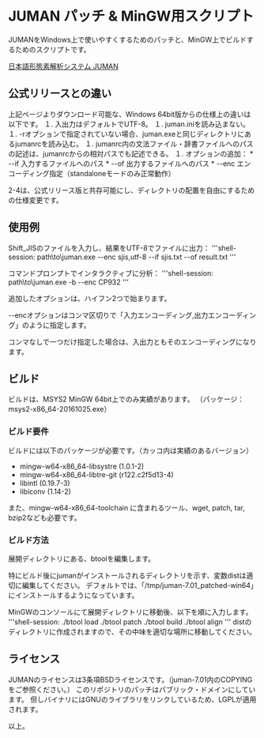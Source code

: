 # JUMAN パッチ & MinGW用スクリプト
JUMANをWindows上で使いやすくするためのパッチと、MinGW上でビルドするためのスクリプトです。

[日本語形態素解析システム JUMAN](http://nlp.ist.i.kyoto-u.ac.jp/index.php?JUMAN)

## 公式リリースとの違い
上記ページよりダウンロード可能な、Windows 64bit版からの仕様上の違いは以下です。
１. 入出力はデフォルトでUTF-8。
１. juman.iniを読み込まない。
１. -rオプションで指定されていない場合、juman.exeと同じディレクトリにあるjumanrcを読み込む。
１. jumanrc内の文法ファイル・辞書ファイルへのパスの記述は、jumanrcからの相対パスでも記述できる。
１. オプションの追加：
	* --if <Path to file> 入力するファイルへのパス
	* --of <Path to file> 出力するファイルへのパス
	* --enc <Encoding> エンコーディング指定（standaloneモードのみ正常動作）

2-4は、公式リリース版と共存可能にし、ディレクトリの配置を自由にするための仕様変更です。

## 使用例
Shift_JISのファイルを入力し、結果をUTF-8でファイルに出力：
'''shell-session:
path\to\juman.exe --enc sjis,utf-8 --if sjis.txt --of result.txt
'''

コマンドプロンプトでインタラクティブに分析：
'''shell-session:
path\to\juman.exe -b --enc CP932
'''

追加したオプションは、ハイフン2つで始まります。

--encオプションはコンマ区切りで「入力エンコーディング,出力エンコーディング」のように指定します。

コンマなしで一つだけ指定した場合は、入出力ともそのエンコーディングになります。

## ビルド
ビルドは、MSYS2 MinGW 64bit上でのみ実績があります。
（パッケージ：msys2-x86_64-20161025.exe）

### ビルド要件
ビルドには以下のパッケージが必要です。（カッコ内は実績のあるバージョン）
* mingw-w64-x86_64-libsystre (1.0.1-2)
* mingw-w64-x86_64-libtre-git (r122.c2f5d13-4)
* libintl (0.19.7-3)
* libiconv (1.14-2)

また、mingw-w64-x86_64-toolchain に含まれるツール、wget, patch, tar, bzip2なども必要です。

### ビルド方法
展開ディレクトリにある、btoolを編集します。

特にビルド後にjumanがインストールされるディレクトリを示す、変数distは適切に編集してください。
デフォルトでは、「/tmp/juman-7.01_patched-win64」にインストールするようになっています。


MinGWのコンソールにて展開ディレクトリに移動後、以下を順に入力します。
'''shell-session:
./btool load
./btool patch
./btool build
./btool align
'''
distのディレクトリに作成されますので、その中味を適切な場所に移動してください。

## ライセンス
JUMANのライセンスは3条項BSDライセンスです。（juman-7.01内のCOPYINGをご参照ください。）
このリポジトリのパッチはパブリック・ドメインにしています。
但しバイナリにはGNUのライブラリをリンクしているため、LGPLが適用されます。

以上。